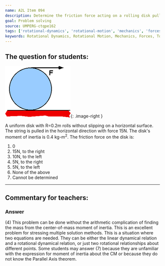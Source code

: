 ```yaml
---
name: A2L Item 094
description: Determine the friction force acting on a rolling disk pulled by a string wrapped about its circumference.
goal: Problem solving
source: UMPERG-ctqpe162
tags: ['rotational-dynamics', 'rotational-motion', 'mechanics', 'forces', 'torque']
keywords: Rotational Dynamics, Rotational Motion, Mechanics, Forces, Torque
---
```


## The question for students:

![Item094_fig1.gif](../images/Item094_fig1.gif){: .image-right } 

A uniform disk with R=0.2m rolls without slipping on a horizontal
surface.  The string is pulled in the horizontal direction with force
15N. The disk's moment of inertia is 0.4 kg-m<sup>2</sup>. The friction
force on the disk is:

1. 0
2. 15N, to the right
3. 10N, to the left
4. 5N, to the right
5. 5N, to the left
6. None of the above
7. Cannot be determined

<hr/>

## Commentary for teachers:

### Answer

(4) This problem can be done without the arithmetic complication of
finding the mass from the center-of-mass moment of inertia. This is an
excellent problem for stressing multiple solution methods. This is a
situation where two equations are needed. They can be either the linear
dynamical relation and a rotational dynamical relation, or just two
rotational relationships about different points. Some students may
answer (7) because they are unfamiliar with the expression for moment of
inertia about the CM or because they do not know the Parallel Axis
theorem.
